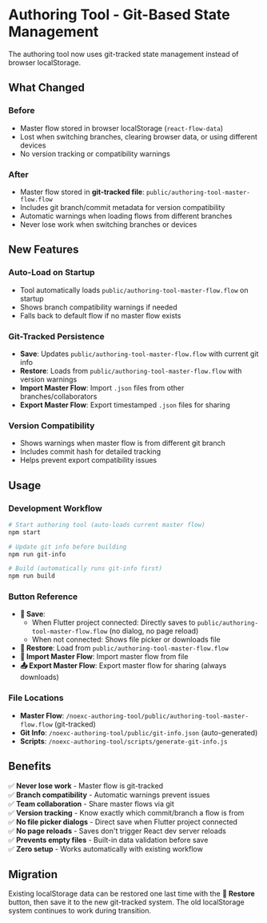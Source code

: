 # Authoring Tool - Git-Based State Management

The authoring tool now uses git-tracked state management instead of browser localStorage.

## What Changed

### Before
- Master flow stored in browser localStorage (`react-flow-data`)
- Lost when switching branches, clearing browser data, or using different devices
- No version tracking or compatibility warnings

### After  
- Master flow stored in **git-tracked file**: `public/authoring-tool-master-flow.flow`
- Includes git branch/commit metadata for version compatibility
- Automatic warnings when loading flows from different branches
- Never lose work when switching branches or devices

## New Features

### Auto-Load on Startup
- Tool automatically loads `public/authoring-tool-master-flow.flow` on startup
- Shows branch compatibility warnings if needed
- Falls back to default flow if no master flow exists

### Git-Tracked Persistence
- **Save**: Updates `public/authoring-tool-master-flow.flow` with current git info
- **Restore**: Loads from `public/authoring-tool-master-flow.flow` with version warnings
- **Import Master Flow**: Import `.json` files from other branches/collaborators  
- **Export Master Flow**: Export timestamped `.json` files for sharing

### Version Compatibility
- Shows warnings when master flow is from different git branch
- Includes commit hash for detailed tracking
- Helps prevent export compatibility issues

## Usage

### Development Workflow
```bash
# Start authoring tool (auto-loads current master flow)
npm start

# Update git info before building
npm run git-info

# Build (automatically runs git-info first)  
npm run build
```

### Button Reference
- **💾 Save**: 
  - When Flutter project connected: Directly saves to `public/authoring-tool-master-flow.flow` (no dialog, no page reload)
  - When not connected: Shows file picker or downloads file
- **📂 Restore**: Load from `public/authoring-tool-master-flow.flow`  
- **📄 Import Master Flow**: Import master flow from file
- **📤 Export Master Flow**: Export master flow for sharing (always downloads)

### File Locations
- **Master Flow**: `/noexc-authoring-tool/public/authoring-tool-master-flow.flow` (git-tracked)
- **Git Info**: `/noexc-authoring-tool/public/git-info.json` (auto-generated)
- **Scripts**: `/noexc-authoring-tool/scripts/generate-git-info.js`

## Benefits

✅ **Never lose work** - Master flow is git-tracked  
✅ **Branch compatibility** - Automatic warnings prevent issues  
✅ **Team collaboration** - Share master flows via git  
✅ **Version tracking** - Know exactly which commit/branch a flow is from  
✅ **No file picker dialogs** - Direct save when Flutter project connected  
✅ **No page reloads** - Saves don't trigger React dev server reloads  
✅ **Prevents empty files** - Built-in data validation before save  
✅ **Zero setup** - Works automatically with existing workflow

## Migration

Existing localStorage data can be restored one last time with the **📂 Restore** button, then save it to the new git-tracked system. The old localStorage system continues to work during transition.